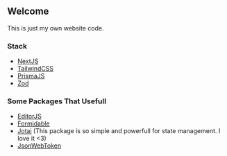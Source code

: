 ## Welcome

This is just my own website code.

### Stack

- [NextJS](https://nextjs.org/)
- [TailwindCSS](https://tailwindcss.com/)
- [PrismaJS](https://www.prisma.io/)
- [Zod](https://zod.dev/)

### Some Packages That Usefull

- [EditorJS](https://editorjs.io/)
- [Formidable](https://github.com/node-formidable/formidable)
- [Jotai](https://jotai.org/) (This package is so simple and powerfull for state management. I love it <3)
- [JsonWebToken](https://jwt.io/)
